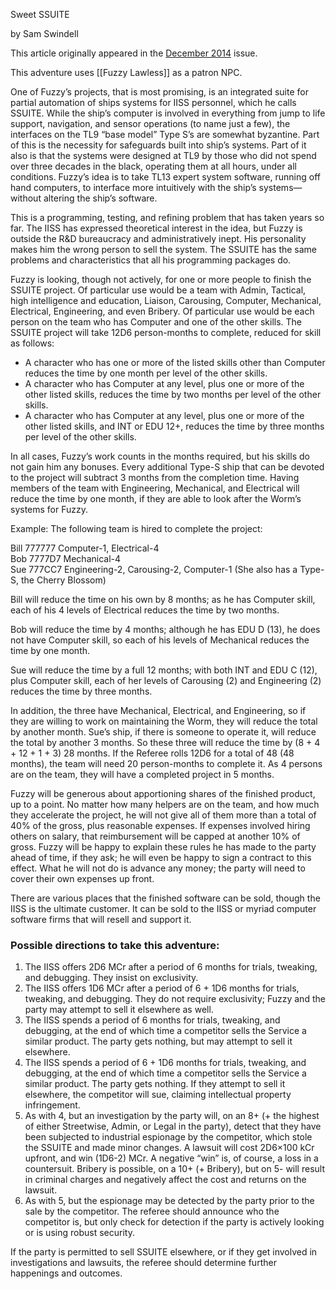 Sweet SSUITE

by Sam Swindell

This article originally appeared in the [December 2014](https://www.freelancetraveller.com/magazine/2014-12/index.html) issue.

This adventure uses [[Fuzzy Lawless]] as a patron NPC.

One of Fuzzy’s projects, that is most promising, is an integrated suite for partial automation of ships systems for IISS personnel, which he calls SSUITE. While the ship’s computer is involved in everything from jump to life support, navigation, and sensor operations (to name just a few), the interfaces on the TL9 “base model” Type S’s are somewhat byzantine. Part of this is the necessity for safeguards built into ship’s systems. Part of it also is that the systems were designed at TL9 by those who did not spend over three decades in the black, operating them at all hours, under all conditions. Fuzzy’s idea is to take TL13 expert system software, running off hand computers, to interface more intuitively with the ship’s systems—without altering the ship’s software.

This is a programming, testing, and refining problem that has taken years so far. The IISS has expressed theoretical interest in the idea, but Fuzzy is outside the R&D bureaucracy and administratively inept. His personality makes him the wrong person to sell the system. The SSUITE has the same problems and characteristics that all his programming packages do.

Fuzzy is looking, though not actively, for one or more people to finish the SSUITE project. Of particular use would be a team with Admin, Tactical, high intelligence and education, Liaison, Carousing, Computer, Mechanical, Electrical, Engineering, and even Bribery. Of particular use would be each person on the team who has Computer and one of the other skills. The SSUITE project will take 12D6 person-months to complete, reduced for skill as follows:

- A character who has one or more of the listed skills other than Computer reduces the time by one month per level of the other skills.
- A character who has Computer at any level, plus one or more of the other listed skills, reduces the time by two months per level of the other skills.
- A character who has Computer at any level, plus one or more of the other listed skills, and INT or EDU 12+, reduces the time by three months per level of the other skills.

In all cases, Fuzzy’s work counts in the months required, but his skills do not gain him any bonuses. Every additional Type-S ship that can be devoted to the project will subtract 3 months from the completion time. Having members of the team with Engineering, Mechanical, and Electrical will reduce the time by one month, if they are able to look after the Worm’s systems for Fuzzy.

Example: The following team is hired to complete the project:

Bill 777777 Computer-1, Electrical-4  
Bob 7777D7 Mechanical-4  
Sue 777CC7 Engineering-2, Carousing-2, Computer-1 (She also has a Type-S, the Cherry Blossom)

Bill will reduce the time on his own by 8 months; as he has Computer skill, each of his 4 levels of Electrical reduces the time by two months.

Bob will reduce the time by 4 months; although he has EDU D (13), he does not have Computer skill, so each of his levels of Mechanical reduces the time by one month.

Sue will reduce the time by a full 12 months; with both INT and EDU C (12), plus Computer skill, each of her levels of Carousing (2) and Engineering (2) reduces the time by three months.

In addition, the three have Mechanical, Electrical, and Engineering, so if they are willing to work on maintaining the Worm, they will reduce the total by another month. Sue’s ship, if there is someone to operate it, will reduce the total by another 3 months. So these three will reduce the time by (8 + 4 + 12 + 1 + 3) 28 months. If the Referee rolls 12D6 for a total of 48 (48 months), the team will need 20 person-months to complete it. As 4 persons are on the team, they will have a completed project in 5 months.

Fuzzy will be generous about apportioning shares of the finished product, up to a point. No matter how many helpers are on the team, and how much they accelerate the project, he will not give all of them more than a total of 40% of the gross, plus reasonable expenses. If expenses involved hiring others on salary, that reimbursement will be capped at another 10% of gross. Fuzzy will be happy to explain these rules he has made to the party ahead of time, if they ask; he will even be happy to sign a contract to this effect. What he will not do is advance any money; the party will need to cover their own expenses up front.

There are various places that the finished software can be sold, though the IISS is the ultimate customer. It can be sold to the IISS or myriad computer software firms that will resell and support it.

### Possible directions to take this adventure:

1. The IISS offers 2D6 MCr after a period of 6 months for trials, tweaking, and debugging. They insist on exclusivity.
2. The IISS offers 1D6 MCr after a period of 6 + 1D6 months for trials, tweaking, and debugging. They do not require exclusivity; Fuzzy and the party may attempt to sell it elsewhere as well.
3. The IISS spends a period of 6 months for trials, tweaking, and debugging, at the end of which time a competitor sells the Service a similar product. The party gets nothing, but may attempt to sell it elsewhere.
4. The IISS spends a period of 6 + 1D6 months for trials, tweaking, and debugging, at the end of which time a competitor sells the Service a similar product. The party gets nothing. If they attempt to sell it elsewhere, the competitor will sue, claiming intellectual property infringement.
5. As with 4, but an investigation by the party will, on an 8+ (+ the highest of either Streetwise, Admin, or Legal in the party), detect that they have been subjected to industrial espionage by the competitor, which stole the SSUITE and made minor changes. A lawsuit will cost 2D6×100 kCr upfront, and win (1D6-2) MCr. A negative “win” is, of course, a loss in a countersuit. Bribery is possible, on a 10+ (+ Bribery), but on 5- will result in criminal charges and negatively affect the cost and returns on the lawsuit.
6. As with 5, but the espionage may be detected by the party prior to the sale by the competitor. The referee should announce who the competitor is, but only check for detection if the party is actively looking or is using robust security.

If the party is permitted to sell SSUITE elsewhere, or if they get involved in investigations and lawsuits, the referee should determine further happenings and outcomes.